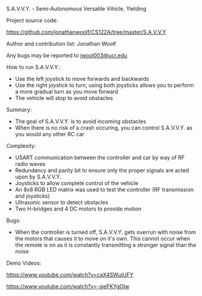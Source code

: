 S.A.V.V.Y. - Semi-Autonomous Versatile Vihicle, Yielding

Project source code:

https://github.com/jonathanwoolf/CS122A/tree/master/S.A.V.V.Y

Author and contribution list: Jonathan Woolf 

Any bugs may be reported to jwool003@ucr.edu

How to run S.A.V.V.Y.:

* Use the left joystick to move forwards and backwards
* Use the right joystick to turn, using both joysticks allows you to perform a more gradual turn as you move forward
* The vehicle will stop to avoid obstacles

Summary:

* The goal of S.A.V.V.Y. is to avoid incoming obstacles
* When there is no risk of a crash occuring, you can control S.A.V.V.Y. as you would any other RC car

Complexity:

* USART communication between the controller and car by way of RF radio waves
* Redundancy and parity bit to ensure only the proper signals are acted upon by S.A.V.V.Y.
* Joysticks to allow complete control of the vehicle
* An 8x8 RGB LED matrix was used to test the controller (RF transmission and joysticks)
* Ultrasonic sensor to detect obstacles
* Two H-bridges and 4 DC motors to provide motion

Bugs:

* When the controller is turned off, S.A.V.V.Y. gets overrun with noise from the motors that causes it to move on it's own. 
  This cannot occur when the remote is on as it is constantly transmitting a stronger signal than the noise 

Demo Videos:

https://www.youtube.com/watch?v=caX4SWuiUFY

https://www.youtube.com/watch?v=-sieFKYgOlw
